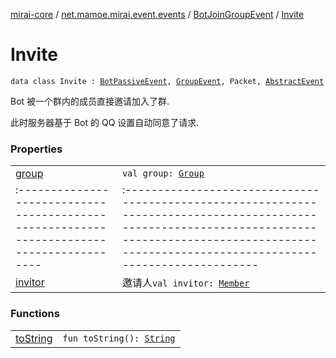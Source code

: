 [mirai-core](../../../index.md) / [net.mamoe.mirai.event.events](../../index.md) / [BotJoinGroupEvent](../index.md) / [Invite](./index.md)

# Invite

`data class Invite : `[`BotPassiveEvent`](../../-bot-passive-event.md)`, `[`GroupEvent`](../../-group-event/index.md)`, Packet, `[`AbstractEvent`](../../../net.mamoe.mirai.event/-abstract-event/index.md)

Bot 被一个群内的成员直接邀请加入了群.

此时服务器基于 Bot 的 QQ 设置自动同意了请求.

### Properties
|||
|:----------------------------------------------------------------------------------------|:---------------------------------------------------------------------------------------------------------------------------------------------------------------------------------------------------------|
| [group](group.md) | `val group: `[`Group`](../../../net.mamoe.mirai.contact/-group/index.md) ||||
|:----------------------------------------------------------------------------------------|:---------------------------------------------------------------------------------------------------------------------------------------------------------------------------------------------------------|
| [invitor](invitor.md) | 邀请人`val invitor: `[`Member`](../../../net.mamoe.mirai.contact/-member/index.md) |

### Functions
|||
|:----------------------------------------------------------------------------------------|:---------------------------------------------------------------------------------------------------------------------------------------------------------------------------------------------------------|
| [toString](to-string.md) | `fun toString(): `[`String`](https://kotlinlang.org/api/latest/jvm/stdlib/kotlin/-string/index.html) |

